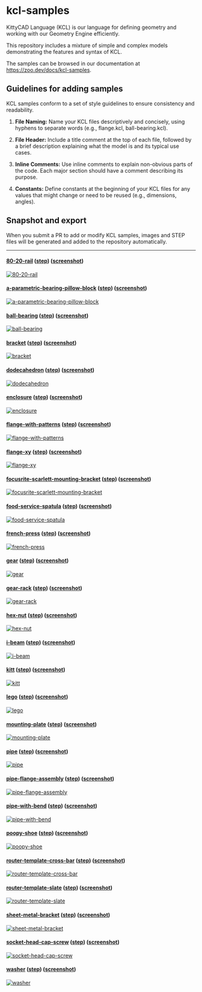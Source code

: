 # kcl-samples

KittyCAD Language (KCL) is our language for defining geometry and working with our Geometry Engine efficiently.

This repository includes a mixture of simple and complex models demonstrating the features and syntax of KCL.

The samples can be browsed in our documentation at <https://zoo.dev/docs/kcl-samples>.

## Guidelines for adding samples

KCL samples conform to a set of style guidelines to ensure consistency and readability.

1. **File Naming:** Name your KCL files descriptively and concisely, using hyphens to separate words (e.g., flange.kcl, ball-bearing.kcl).

2. **File Header:** Include a title comment at the top of each file, followed by a brief description explaining what the model is and its typical use cases.

3. **Inline Comments:** Use inline comments to explain non-obvious parts of the code. Each major section should have a comment describing its purpose.

4. **Constants:** Define constants at the beginning of your KCL files for any values that might change or need to be reused (e.g., dimensions, angles).

## Snapshot and export

When you submit a PR to add or modify KCL samples, images and STEP files will be generated and added to the repository automatically.

---
#### [80-20-rail](./80-20-rail/main.kcl) ([step](step/main.step)) ([screenshot](screenshots/main.png))
[![80-20-rail](screenshots/main.png)](./80-20-rail/main.kcl)
#### [a-parametric-bearing-pillow-block](./a-parametric-bearing-pillow-block/main.kcl) ([step](step/main.step)) ([screenshot](screenshots/main.png))
[![a-parametric-bearing-pillow-block](screenshots/main.png)](./a-parametric-bearing-pillow-block/main.kcl)
#### [ball-bearing](./ball-bearing/main.kcl) ([step](step/main.step)) ([screenshot](screenshots/main.png))
[![ball-bearing](screenshots/main.png)](./ball-bearing/main.kcl)
#### [bracket](./bracket/main.kcl) ([step](step/main.step)) ([screenshot](screenshots/main.png))
[![bracket](screenshots/main.png)](./bracket/main.kcl)
#### [dodecahedron](./dodecahedron/main.kcl) ([step](step/main.step)) ([screenshot](screenshots/main.png))
[![dodecahedron](screenshots/main.png)](./dodecahedron/main.kcl)
#### [enclosure](./enclosure/main.kcl) ([step](step/main.step)) ([screenshot](screenshots/main.png))
[![enclosure](screenshots/main.png)](./enclosure/main.kcl)
#### [flange-with-patterns](./flange-with-patterns/main.kcl) ([step](step/main.step)) ([screenshot](screenshots/main.png))
[![flange-with-patterns](screenshots/main.png)](./flange-with-patterns/main.kcl)
#### [flange-xy](./flange-xy/main.kcl) ([step](step/main.step)) ([screenshot](screenshots/main.png))
[![flange-xy](screenshots/main.png)](./flange-xy/main.kcl)
#### [focusrite-scarlett-mounting-bracket](./focusrite-scarlett-mounting-bracket/main.kcl) ([step](step/main.step)) ([screenshot](screenshots/main.png))
[![focusrite-scarlett-mounting-bracket](screenshots/main.png)](./focusrite-scarlett-mounting-bracket/main.kcl)
#### [food-service-spatula](./food-service-spatula/main.kcl) ([step](step/main.step)) ([screenshot](screenshots/main.png))
[![food-service-spatula](screenshots/main.png)](./food-service-spatula/main.kcl)
#### [french-press](./french-press/main.kcl) ([step](step/main.step)) ([screenshot](screenshots/main.png))
[![french-press](screenshots/main.png)](./french-press/main.kcl)
#### [gear](./gear/main.kcl) ([step](step/main.step)) ([screenshot](screenshots/main.png))
[![gear](screenshots/main.png)](./gear/main.kcl)
#### [gear-rack](./gear-rack/main.kcl) ([step](step/main.step)) ([screenshot](screenshots/main.png))
[![gear-rack](screenshots/main.png)](./gear-rack/main.kcl)
#### [hex-nut](./hex-nut/main.kcl) ([step](step/main.step)) ([screenshot](screenshots/main.png))
[![hex-nut](screenshots/main.png)](./hex-nut/main.kcl)
#### [i-beam](./i-beam/main.kcl) ([step](step/main.step)) ([screenshot](screenshots/main.png))
[![i-beam](screenshots/main.png)](./i-beam/main.kcl)
#### [kitt](./kitt/main.kcl) ([step](step/main.step)) ([screenshot](screenshots/main.png))
[![kitt](screenshots/main.png)](./kitt/main.kcl)
#### [lego](./lego/main.kcl) ([step](step/main.step)) ([screenshot](screenshots/main.png))
[![lego](screenshots/main.png)](./lego/main.kcl)
#### [mounting-plate](./mounting-plate/main.kcl) ([step](step/main.step)) ([screenshot](screenshots/main.png))
[![mounting-plate](screenshots/main.png)](./mounting-plate/main.kcl)
#### [pipe](./pipe/main.kcl) ([step](step/main.step)) ([screenshot](screenshots/main.png))
[![pipe](screenshots/main.png)](./pipe/main.kcl)
#### [pipe-flange-assembly](./pipe-flange-assembly/main.kcl) ([step](step/main.step)) ([screenshot](screenshots/main.png))
[![pipe-flange-assembly](screenshots/main.png)](./pipe-flange-assembly/main.kcl)
#### [pipe-with-bend](./pipe-with-bend/main.kcl) ([step](step/main.step)) ([screenshot](screenshots/main.png))
[![pipe-with-bend](screenshots/main.png)](./pipe-with-bend/main.kcl)
#### [poopy-shoe](./poopy-shoe/main.kcl) ([step](step/main.step)) ([screenshot](screenshots/main.png))
[![poopy-shoe](screenshots/main.png)](./poopy-shoe/main.kcl)
#### [router-template-cross-bar](./router-template-cross-bar/main.kcl) ([step](step/main.step)) ([screenshot](screenshots/main.png))
[![router-template-cross-bar](screenshots/main.png)](./router-template-cross-bar/main.kcl)
#### [router-template-slate](./router-template-slate/main.kcl) ([step](step/main.step)) ([screenshot](screenshots/main.png))
[![router-template-slate](screenshots/main.png)](./router-template-slate/main.kcl)
#### [sheet-metal-bracket](./sheet-metal-bracket/main.kcl) ([step](step/main.step)) ([screenshot](screenshots/main.png))
[![sheet-metal-bracket](screenshots/main.png)](./sheet-metal-bracket/main.kcl)
#### [socket-head-cap-screw](./socket-head-cap-screw/main.kcl) ([step](step/main.step)) ([screenshot](screenshots/main.png))
[![socket-head-cap-screw](screenshots/main.png)](./socket-head-cap-screw/main.kcl)
#### [washer](./washer/main.kcl) ([step](step/main.step)) ([screenshot](screenshots/main.png))
[![washer](screenshots/main.png)](./washer/main.kcl)
